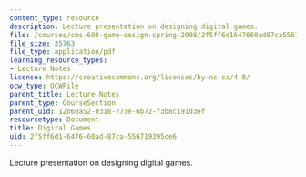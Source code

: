 ```yaml
---
content_type: resource
description: Lecture presentation on designing digital games.
file: /courses/cms-608-game-design-spring-2008/2f5ff6d1647660ad87ca556719395ce6_MITCMS_608s08_lec27.pdf
file_size: 35763
file_type: application/pdf
learning_resource_types:
- Lecture Notes
license: https://creativecommons.org/licenses/by-nc-sa/4.0/
ocw_type: OCWFile
parent_title: Lecture Notes
parent_type: CourseSection
parent_uid: 12b60a52-0318-773e-6b72-f3b8c191d3ef
resourcetype: Document
title: Digital Games
uid: 2f5ff6d1-6476-60ad-87ca-556719395ce6
---
```

Lecture presentation on designing digital games.